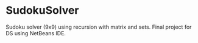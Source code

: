 # SudokuSolver
Sudoku solver (9x9) using recursion with matrix and sets. Final project for DS using NetBeans IDE. 
